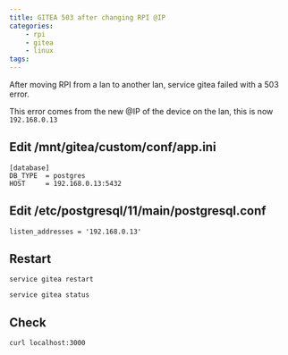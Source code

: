 ```yaml
---
title: GITEA 503 after changing RPI @IP
categories:
    - rpi
    - gitea
    - linux
tags:
---
```


After moving RPI from a lan to another lan, service gitea failed with a 503 error.

This error comes from the new @IP of the device on the lan, this is now `192.168.0.13`


## Edit /mnt/gitea/custom/conf/app.ini

    [database]
    DB_TYPE  = postgres
    HOST     = 192.168.0.13:5432

## Edit /etc/postgresql/11/main/postgresql.conf

	listen_addresses = '192.168.0.13'

## Restart 

	service gitea restart

	service gitea status

## Check
 
	curl localhost:3000